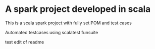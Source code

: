 # A spark project developed in scala
This is a scala spark project with fully set POM and test cases


Automated testcases using scalatest funsuite

test edit of readme
